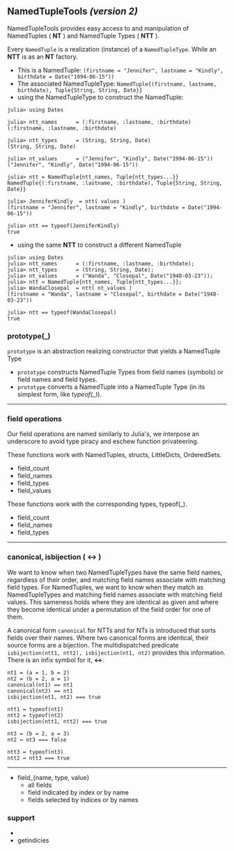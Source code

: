 ## NamedTupleTools _(version 2)_

NamedTupleTools provides easy access to and manipulation of NamedTuples ( __NT__ ) and NamedTuple Types ( __NTT__ ).

Every `NamedTuple` is a realization (instance) of a `NamedTupleType`. While an __NTT__ is as an __NT__ factory.

- This is a NamedTuple: ```(firstname = "Jennifer", lastname = "Kindly", birthdate = Date("1994-06-15"))```
- The associated NamedTupleType: ```NamedTuple{(firstname, lastname, birthdate), Tuple{String, String, Date}}``` 
- using the NamedTupleType to construct the NamedTuple:

```
julia> using Dates

julia> ntt_names      = (:firstname, :lastname, :birthdate)
(:firstname, :lastname, :birthdate)

julia> ntt_types      = (String, String, Date)
(String, String, Date)

julia> nt_values      = ("Jennifer", "Kindly", Date("1994-06-15"))
("Jennifer", "Kindly", Date("1994-06-15"))

julia> ntt = NamedTuple{ntt_names, Tuple{ntt_types...}}
NamedTuple{(:firstname, :lastname, :birthdate), Tuple{String, String, Date}}

julia> JenniferKindly  = ntt( values )
(firstname = "Jennifer", lastname = "Kindly", birthdate = Date("1994-06-15"))

julia> ntt == typeof(JenniferKindly)
true
```

- using the same __NTT__ to construct a different NamedTuple
```
julia> using Dates
julia> ntt_names      = (:firstname, :lastname, :birthdate);
julia> ntt_types      = (String, String, Date);
julia> nt_values      = ("Wanda", "Closepal", Date("1948-03-23"));
julia> ntt = NamedTuple{ntt_names, Tuple{ntt_types...}};
julia> WandaClosepal  = ntt( nt_values )
(firstname = "Wanda", lastname = "Closepal", birthdate = Date("1948-03-23"))

julia> ntt == typeof(WandaClosepal)
true
```

### prototype(_)

`prototype` is an abstraction realizing constructor that yields a NamedTuple Type

- `prototype` constructs NamedTuple Types from field names (symbols) or field names and field types.
- `prototype` converts a NamedTuple into a NamedTuple Type (in its simplest form, like _typeof(\_)_).

----

### field operations

Our field operations are named similarly to Julia's, we interpose an underscore
to avoid type piracy and eschew function privateering. 

These functions work with NamedTuples, structs, LittleDicts, OrderedSets.

- field_count
- field_names
- field_types
- field_values


These functions work with the corresponding types, typeof(_). 

- field_count
- field_names
- field_types

----

### canonical, isbijection ( __↔__ )

We want to know when two NamedTupleTypes have the same field names, regardless of their order, and matching field names associate with matching field types.
For NamedTuples, we want to know when they match as NamedTupleTypes and matching field names associate with matching field values.
This sameness holds where they are identical as given and where they become identical under a permutation of the field order for one of them.

A canonical form `canonical` for NTTs and for NTs is introduced that sorts fields over their names.
Where two canonical forms are identical, their source forms are a bijection.
The multidispatched predicate `isbijection(ntt1, ntt2), isbijection(nt1, nt2)` provides this information.  
There is an infix symbol for it, __↔__.

```
nt1 = (a = 1, b = 2)
nt2 = (b = 2, a = 1)
canonical(nt1) == nt1
canonical(nt2) == nt1
isbijection(nt1, nt2) === true

ntt1 = typeof(nt1)
ntt2 = typeof(nt2)
isbijection(ntt1, ntt2) === true

nt3 = (b = 2, a = 3)
nt2 ↔ nt3 === false

ntt3 = typeof(nt3)
ntt2 ↔ ntt3 === true
```

----



- field_{name, type, value}
    - all fields
    - field indicated by index or by name
    - fields selected by indices or by names


### support
- 
- getindicies
